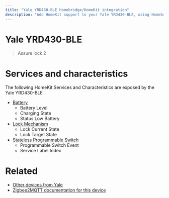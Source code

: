 ```yaml
---
title: "Yale YRD430-BLE Homebridge/HomeKit integration"
description: "Add HomeKit support to your Yale YRD430-BLE, using Homebridge, Zigbee2MQTT and homebridge-z2m."
---
```

<!---
This file has been GENERATED using src/docgen/docgen.ts
DO NOT EDIT THIS FILE MANUALLY!
-->
# Yale YRD430-BLE
> Assure lock 2


# Services and characteristics
The following HomeKit Services and Characteristics are exposed by
the Yale YRD430-BLE

* [Battery](../../battery.md)
  * Battery Level
  * Charging State
  * Status Low Battery
* [Lock Mechanism](../../lock.md)
  * Lock Current State
  * Lock Target State
* [Stateless Programmable Switch](../../action.md)
  * Programmable Switch Event
  * Service Label Index


# Related
* [Other devices from Yale](../index.md#yale)
* [Zigbee2MQTT documentation for this device](https://www.zigbee2mqtt.io/devices/YRD430-BLE.html)